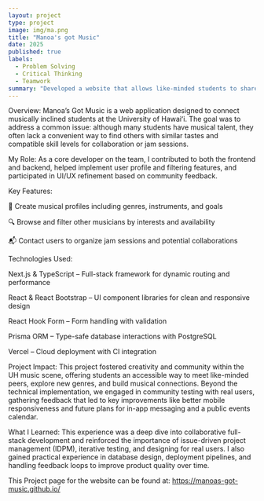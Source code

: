 ```yaml
---
layout: project
type: project
image: img/ma.png
title: "Manoa's got Music"
date: 2025
published: true
labels:
  - Problem Solving
  - Critical Thinking
  - Teamwork
summary: "Developed a website that allows like-minded students to share their interests in Music."
---
```


Overview:
Manoa’s Got Music is a web application designed to connect musically inclined students at the University of Hawaiʻi. The goal was to address a common issue: although many students have musical talent, they often lack a convenient way to find others with similar tastes and compatible skill levels for collaboration or jam sessions.

My Role:
As a core developer on the team, I contributed to both the frontend and backend, helped implement user profile and filtering features, and participated in UI/UX refinement based on community feedback.

Key Features:

🎵 Create musical profiles including genres, instruments, and goals


🔍 Browse and filter other musicians by interests and availability

📬 Contact users to organize jam sessions and potential collaborations

Technologies Used:

Next.js & TypeScript – Full-stack framework for dynamic routing and performance

React & React Bootstrap – UI component libraries for clean and responsive design

React Hook Form – Form handling with validation

Prisma ORM – Type-safe database interactions with PostgreSQL

Vercel – Cloud deployment with CI integration

Project Impact:
This project fostered creativity and community within the UH music scene, offering students an accessible way to meet like-minded peers, explore new genres, and build musical connections. Beyond the technical implementation, we engaged in community testing with real users, gathering feedback that led to key improvements like better mobile responsiveness and future plans for in-app messaging and a public events calendar.

What I Learned:
This experience was a deep dive into collaborative full-stack development and reinforced the importance of issue-driven project management (IDPM), iterative testing, and designing for real users. I also gained practical experience in database design, deployment pipelines, and handling feedback loops to improve product quality over time.

This Project page for the website can be found at: https://manoas-got-music.github.io/

